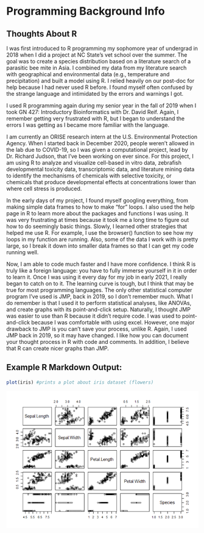 Programming Background Info
================

## Thoughts About R

I was first introduced to R programming my sophomore year of undergrad
in 2018 when I did a project at NC State’s vet school over the summer.
The goal was to create a species distribution based on a literature
search of a parasitic bee mite in Asia. I combined my data from my
literature search with geographical and environmental data (e.g.,
temperature and precipitation) and built a model using R. I relied
heavily on our post-doc for help because I had never used R before. I
found myself often confused by the strange language and intimidated by
the errors and warnings I got.

I used R programming again during my senior year in the fall of 2019
when I took GN 427: Introductory Bioinformatics with Dr. David Reif.
Again, I remember getting very frustrated with R, but I began to
understand the errors I was getting as I became more familiar with the
language.

I am currently an ORISE research intern at the U.S. Environmental
Protection Agency. When I started back in December 2020, people weren’t
allowed in the lab due to COVID-19, so I was given a computational
project, lead by Dr. Richard Judson, that I’ve been working on ever
since. For this project, I am using R to analyze and visualize
cell-based in vitro data, zebrafish developmental toxicity data,
transcriptomic data, and literature mining data to identify the
mechanisms of chemicals with selective toxicity, or chemicals that
produce developmental effects at concentrations lower than where cell
stress is produced.

In the early days of my project, I found myself googling everything,
from making simple data frames to how to make “for” loops. I also used
the help page in R to learn more about the packages and functions I was
using. It was very frustrating at times because it took me a long time
to figure out how to do seemingly basic things. Slowly, I learned other
strategies that helped me use R. For example, I use the browser()
function to see how my loops in my function are running. Also, some of
the data I work with is pretty large, so I break it down into smaller
data frames so that I can get my code running well.

Now, I am able to code much faster and I have more confidence. I think R
is truly like a foreign language: you have to fully immerse yourself in
it in order to learn it. Once I was using it every day for my job in
early 2021, I really began to catch on to it. The learning curve is
tough, but I think that may be true for most programming languages. The
only other statistical computer program I’ve used is JMP, back in 2019,
so I don’t remember much. What I do remember is that I used it to
perform statistical analyses, like ANOVAs, and create graphs with its
point-and-click setup. Naturally, I thought JMP was easier to use than R
because it didn’t require code. I was used to point-and-click because I
was comfortable with using excel. However, one major drawback to JMP is
you can’t save your process, unlike R. Again, I used JMP back in 2019,
so it may have changed. I like how you can document your thought process
in R with code and comments. In addition, I believe that R can create
nicer graphs than JMP.

## Example R Markdown Output:

``` r
plot(iris) #prints a plot about iris dataset (flowers)
```

![](../images/example-1.png)<!-- -->
